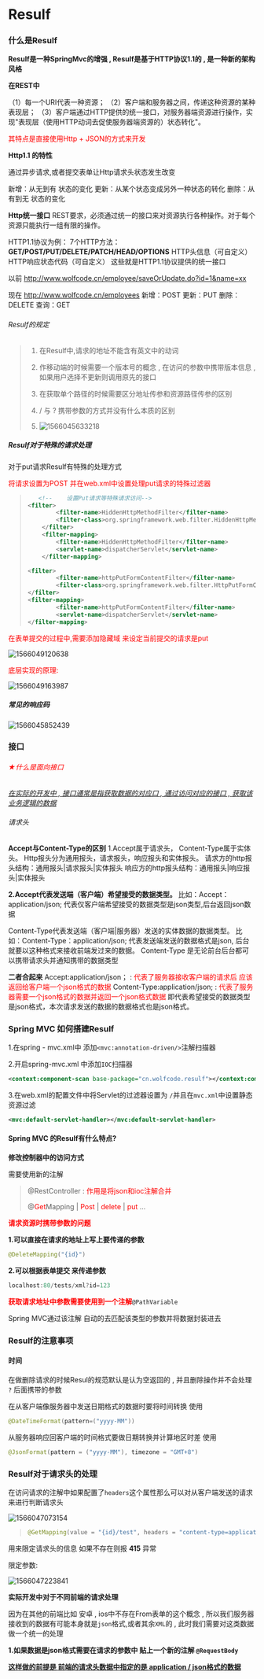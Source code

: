 # Resulf

### 什么是Resulf

**Resulf是一种SpringMvc的增强 , Resulf是基于HTTP协议1.1的 , 是一种新的架构风格**

**在REST中**

（1）每一个URI代表一种资源；
（2）客户端和服务器之间，传递这种资源的某种表现层；
（3）客户端通过HTTP提供的统一接口，对服务器端资源进行操作，实现"表现层（使用HTTP动词去促使服务器端资源的）状态转化"。

<font style="color:red">其特点是直接使用Http + JSON的方式来开发</font>

**Http1.1 的特性**

通过异步请求,或者提交表单让Http请求头状态发生改变

新增：从无到有 状态的变化
更新：从某个状态变成另外一种状态的转化 
删除：从有到无 状态的变化

**Http统一接口**
REST要求，必须通过统一的接口来对资源执行各种操作。对于每个资源只能执行一组有限的操作。

HTTP1.1协议为例：
7个HTTP方法：**GET/POST/PUT/DELETE/PATCH/HEAD/OPTIONS**
HTTP头信息（可自定义）
HTTP响应状态代码（可自定义）
这些就是HTTP1.1协议提供的统一接口

以前
http://www.wolfcode.cn/employee/saveOrUpdate.do?id=1&name=xx

现在
http://www.wolfcode.cn/employees
新增：POST
更新：PUT
删除：DELETE
查询：GET



###### Resulf的规定

> 1. 在Resulf中,请求的地址不能含有英文中的动词 
>
> 2. 作移动端的时候需要一个版本号的概念 , 在访问的参数中携带版本信息 , 如果用户选择不更新则调用原先的接口
> 3. 在获取单个路径的时候需要区分地址传参和资源路径传参的区别
> 4. /  与 ? 携带参数的方式并没有什么本质的区别
> 5. ![1566045633218](https://trip723.oss-cn-shenzhen.aliyuncs.com/%E8%9E%BA%E7%AA%9D%E7%AA%9D/imgs/1566045633218.png?Expires=1566049309&OSSAccessKeyId=TMP.hW7V69nVJ2sXKeMVMvbPZtHusmTjDLqjpQuVFqcm3zCzuKorcqx7NTZzAEQHzgdryHsi2Y9wZqUx2qxxVods7TSnfSko7B4agGYgdUQSgdMGwU8MGYiuD2EgFEVn6m.tmp&Signature=B0oRMYzG1JS5gaqBzSqR1WIOFcs%3D)





##### Resulf对于特殊的请求处理

对于put请求Resulf有特殊的处理方式

<font style="color:red">将请求设置为POST 并在web.xml中设置处理put请求的特殊过滤器</font>

> ```xml
>    <!--    设置Put请求等特殊请求访问-->
> <filter>
>         <filter-name>HiddenHttpMethodFilter</filter-name>
>         <filter-class>org.springframework.web.filter.HiddenHttpMethodFilter</filter-class>
>     </filter>
>     <filter-mapping>
>         <filter-name>HiddenHttpMethodFilter</filter-name>
>         <servlet-name>dispatcherServlet</servlet-name>
>     </filter-mapping>
> 
> <filter>
>         <filter-name>httpPutFormContentFilter</filter-name>
>         <filter-class>org.springframework.web.filter.HttpPutFormContentFilter</filter-class>
> </filter>
> <filter-mapping>
>         <filter-name>httpPutFormContentFilter</filter-name>
>         <servlet-name>dispatcherServlet</servlet-name>
> </filter-mapping>
> ```
>
> 

<font style="color:red">在表单提交的过程中,需要添加隐藏域 来设定当前提交的请求是put</font>

![1566049120638](https://trip723.oss-cn-shenzhen.aliyuncs.com/%E8%9E%BA%E7%AA%9D%E7%AA%9D/imgs/1566049120638.png)

<font style="color:red">底层实现的原理:</font>

![1566049163987](https://trip723.oss-cn-shenzhen.aliyuncs.com/%E8%9E%BA%E7%AA%9D%E7%AA%9D/imgs/1566049163987.png)



##### 常见的响应码

![1566045852439](https://trip723.oss-cn-shenzhen.aliyuncs.com/%E8%9E%BA%E7%AA%9D%E7%AA%9D/imgs/1566045852439.png)





### 接口

###### <font style="color:red">★什么是面向接口</font>

<u>*在实际的开发中 , 接口通常是指获取数据的对应口 , 通过访问对应的接口 , 获取该业务逻辑的数据*</u>



###### 请求头

**Accept与Content-Type的区别**
1.Accept属于请求头， Content-Type属于实体头。 
Http报头分为通用报头，请求报头，响应报头和实体报头。 
请求方的http报头结构：通用报头|请求报头|实体报头 
响应方的http报头结构：通用报头|响应报头|实体报头

**2.Accept代表发送端（客户端）希望接受的数据类型。** 
比如：Accept：application/json; 
代表仅客户端希望接受的数据类型是json类型,后台返回json数据

Content-Type代表发送端（客户端|服务器）发送的实体数据的数据类型。
比如：Content-Type：application/json; 
代表发送端发送的数据格式是json, 后台就要以这种格式来接收前端发过来的数据。
Content-Type 是无论前台后台都可以携带请求头并通知携带的数据类型

**二者合起来** 
Accept:application/json；  :  <font style="color:red">代表了服务器接收客户端的请求后 应该返回给客户端一个json格式的数据</font>
Content-Type:application/json; : <font style="color:red">代表了服务器需要一个json格式的数据并返回一个json格式数据</font>
即代表希望接受的数据类型是json格式，本次请求发送的数据的数据格式也是json格式。



### Spring MVC 如何搭建Resulf

1.在spring - mvc.xml中 添加`<mvc:annotation-driven/>`注解扫描器

2.开启spring-mvc.xml 中添加`IOC`扫描器

```xml
<context:component-scan base-package="cn.wolfcode.resulf"></context:component-scan>
```

3.在web.xml的配置文件中将Servlet的过滤器设置为 `/`并且在`mvc.xml`中设置静态资源过滤

```xml
<mvc:default-servlet-handler></mvc:default-servlet-handler>
```



#### Spring MVC 的Resulf有什么特点?

**修改控制器中的访问方式**

需要使用新的注解

> @RestController    :   <font style="color:red">作用是将json和ioc注解合并</font>
>
> @<font style="color:red">Get</font>Mapping | <font style="color:red">Post</font>  | <font style="color:red">delete </font>| <font style="color:red">put </font>... 
>
> 

**<font style="color:red">请求资源时携带参数的问题</font>**

**1.可以直接在请求的地址上写上要传递的参数**

```java
@DeleteMapping("{id}")
```

**2.可以根据表单提交 来传递参数**

```java
localhost:80/tests/xml?id=123
```



<font style="color:red">**获取请求地址中参数需要使用到一个注解**</font>`@PathVariable`

Spring MVC通过该注解 自动的去匹配该类型的参数并将数据封装进去



### Resulf的注意事项

#### 时间

在做删除请求的时候Resul的规范默认是认为空返回的 , 并且删除操作并不会处理 ` ?` 后面携带的参数

在从客户端像服务器中发送日期格式的数据时要将时间转换 使用 

```java
@DateTimeFormat(pattern=("yyyy-MM"))
```

从服务器响应回客户端的时间格式要做日期转换并计算地区时差 使用 

```java
@JsonFormat(pattern = ("yyyy-MM"), timezone = "GMT+8")
```



### Resulf对于请求头的处理

在访问请求的注解中如果配置了`headers`这个属性那么可以对从客户端发送的请求来进行判断请求头

![1566047073154](https://trip723.oss-cn-shenzhen.aliyuncs.com/%E8%9E%BA%E7%AA%9D%E7%AA%9D/imgs/1566047073154.png)

> ```java
> @GetMapping(value = "{id}/test", headers = "content-type=application/xml")
> ```

用来限定请求头的信息 如果不存在则报 **415** 异常

限定参数:

![1566047223841](https://trip723.oss-cn-shenzhen.aliyuncs.com/%E8%9E%BA%E7%AA%9D%E7%AA%9D/imgs/1566047223841.png)





**实际开发中对于不同前端的请求处理**

因为在其他的前端比如 安卓 , ios中不存在From表单的这个概念 , 所以我们服务器接收到的数据有可能本身就是`json`格式,或者其余`XML`的 , 此时我们需要对这类数据做一个统一的处理

**1.如果数据是json格式需要在请求的参数中 贴上一个新的注解 `@RequestBody`**

**<u>这样做的前提是 前端的请求头数据中指定的是 application / json格式的数据</u>**

